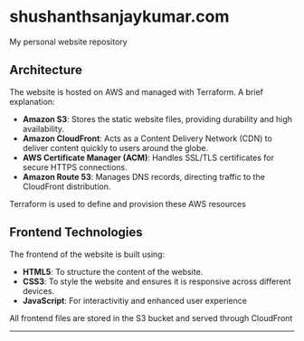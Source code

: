 # shushanthsanjaykumar.com

My personal website repository

## Architecture

The website is hosted on AWS and managed with Terraform. A brief explanation:

- **Amazon S3**: Stores the static website files, providing durability and high availability.
- **Amazon CloudFront**: Acts as a Content Delivery Network (CDN) to deliver content quickly to users around the globe.
- **AWS Certificate Manager (ACM)**: Handles SSL/TLS certificates for secure HTTPS connections.
- **Amazon Route 53**: Manages DNS records, directing traffic to the CloudFront distribution.

Terraform is used to define and provision these AWS resources

## Frontend Technologies

The frontend of the website is built using:

- **HTML5**: To structure the content of the website.
- **CSS3**: To style the website and ensures it is responsive across different devices.
- **JavaScript**: For interactivitiy and enhanced user experience

All frontend files are stored in the S3 bucket and served through CloudFront

---

